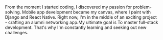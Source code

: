 From the moment I started coding, I discovered my passion for problem-solving. Mobile app development became my canvas, where I paint with Django and React Native. Right now, I'm in the middle of an exciting project - crafting an alumni networking app.My ultimate goal is To master full-stack development. That's why I'm constantly learning and seeking out new challenges.

